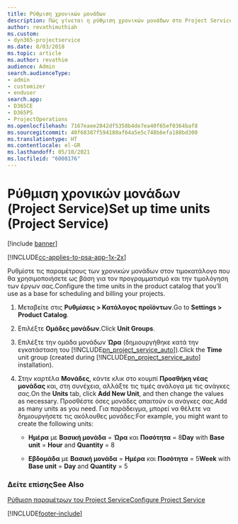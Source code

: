 ```yaml
---
title: Ρύθμιση χρονικών μονάδων
description: Πώς γίνεται η ρύθμιση χρονικών μονάδων στο Project Service
author: revathimuthiah
ms.custom:
- dyn365-projectservice
ms.date: 8/03/2018
ms.topic: article
ms.author: revathim
audience: Admin
search.audienceType:
- admin
- customizer
- enduser
search.app:
- D365CE
- D365PS
- ProjectOperations
ms.openlocfilehash: 7167eaee2842df5358b4de7ea40f65ef0364baf8
ms.sourcegitcommit: 40f68387f594180af64a5e5c748b6efa188bd300
ms.translationtype: HT
ms.contentlocale: el-GR
ms.lasthandoff: 05/10/2021
ms.locfileid: "6008176"
---
```

# <a name="set-up-time-units-project-service"></a><span data-ttu-id="86a71-103">Ρύθμιση χρονικών μονάδων (Project Service)</span><span class="sxs-lookup"><span data-stu-id="86a71-103">Set up time units (Project Service)</span></span>

[!include [banner](../includes/psa-now-project-operations.md)]

[!INCLUDE[cc-applies-to-psa-app-1x-2x](../includes/cc-applies-to-psa-app-1x-2x.md)]

<span data-ttu-id="86a71-104">Ρυθμίστε τις παραμέτρους των χρονικών μονάδων στον τιμοκατάλογο που θα χρησιμοποιήσετε ως βάση για τον προγραμματισμό και την τιμολόγηση των έργων σας.</span><span class="sxs-lookup"><span data-stu-id="86a71-104">Configure the time units in the product catalog that you’ll use as a base for scheduling and billing your projects.</span></span>  
  
1. <span data-ttu-id="86a71-105">Μεταβείτε στις **Ρυθμίσεις > Κατάλογος προϊόντων**.</span><span class="sxs-lookup"><span data-stu-id="86a71-105">Go to **Settings > Product Catalog**.</span></span>  
  
2. <span data-ttu-id="86a71-106">Επιλέξτε **Ομάδες μονάδων**.</span><span class="sxs-lookup"><span data-stu-id="86a71-106">Click **Unit Groups**.</span></span>  
  
3. <span data-ttu-id="86a71-107">Επιλέξτε την ομάδα μονάδων **Ώρα** (δημιουργήθηκε κατά την εγκατάσταση του [!INCLUDE[pn_project_service_auto](../includes/pn-project-service-auto.md)]).</span><span class="sxs-lookup"><span data-stu-id="86a71-107">Click the **Time** unit group (created during [!INCLUDE[pn_project_service_auto](../includes/pn-project-service-auto.md)] installation).</span></span>  
  
4. <span data-ttu-id="86a71-108">Στην καρτέλα **Μονάδες**, κάντε κλικ στο κουμπί **Προσθήκη νέας μονάδας** και, στη συνέχεια, αλλάξτε τις τιμές ανάλογα με τις ανάγκες σας.</span><span class="sxs-lookup"><span data-stu-id="86a71-108">On the **Units** tab, click **Add New Unit**, and then change the values as necessary.</span></span> <span data-ttu-id="86a71-109">Προσθέστε όσες μονάδες απαιτούν οι ανάγκες σας.</span><span class="sxs-lookup"><span data-stu-id="86a71-109">Add as many units as you need.</span></span> <span data-ttu-id="86a71-110">Για παράδειγμα, μπορεί να θέλετε να δημιουργήσετε τις ακόλουθες μονάδες:</span><span class="sxs-lookup"><span data-stu-id="86a71-110">For example, you might want to create the following units:</span></span>  
  
   - <span data-ttu-id="86a71-111">**Ημέρα** με **Βασική μονάδα** = **Ώρα** και **Ποσότητα** = 8</span><span class="sxs-lookup"><span data-stu-id="86a71-111">**Day** with **Base unit** = **Hour** and **Quantity** = 8</span></span>  
  
   - <span data-ttu-id="86a71-112">**Εβδομάδα** με **Βασική μονάδα** = **Ημέρα** και **Ποσότητα** = 5</span><span class="sxs-lookup"><span data-stu-id="86a71-112">**Week** with **Base unit** = **Day** and **Quantity** = 5</span></span>  
  
### <a name="see-also"></a><span data-ttu-id="86a71-113">Δείτε επίσης</span><span class="sxs-lookup"><span data-stu-id="86a71-113">See Also</span></span>  
 [<span data-ttu-id="86a71-114">Ρύθμιση παραμέτρων του Project Service</span><span class="sxs-lookup"><span data-stu-id="86a71-114">Configure Project Service</span></span>](../psa/configure.md)


[!INCLUDE[footer-include](../includes/footer-banner.md)]